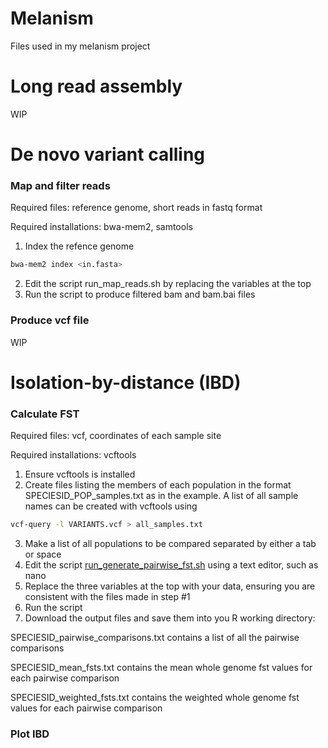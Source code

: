 # Melanism
Files used in my melanism project

# Long read assembly

WIP


# De novo variant calling

### Map and filter reads

Required files: reference genome, short reads in fastq format

Required installations: bwa-mem2, samtools

1) Index the refence genome
```bash
bwa-mem2 index <in.fasta>
```
2) Edit the script run_map_reads.sh by replacing the variables at the top
3) Run the script to produce filtered bam and bam.bai files

### Produce vcf file

WIP

# Isolation-by-distance (IBD)

### Calculate FST

Required files: vcf, coordinates of each sample site

Required installations: vcftools

1) Ensure vcftools is installed
2) Create files listing the members of each population in the format SPECIESID_POP_samples.txt as in the example. A list of all sample names can be created with vcftools using
```bash
vcf-query -l VARIANTS.vcf > all_samples.txt
```
3) Make a list of all populations to be compared separated by either a tab or space
4) Edit the script [run_generate_pairwise_fst.sh](run_generate_pairwise_fst.sh) using a text editor, such as nano
5) Replace the three variables at the top with your data, ensuring you are consistent with the files made in step #1
6) Run the script
7) Download the output files and save them into you R working directory:

SPECIESID_pairwise_comparisons.txt contains a list of all the pairwise comparisons

SPECIESID_mean_fsts.txt contains the mean whole genome fst values for each pairwise comparison

SPECIESID_weighted_fsts.txt contains the weighted whole genome fst values for each pairwise comparison

### Plot IBD

